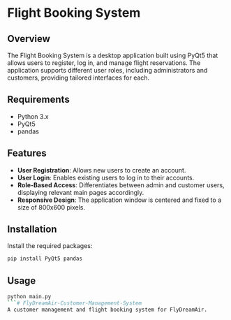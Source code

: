 # Flight Booking System

## Overview

The Flight Booking System is a desktop application built using PyQt5 that allows users to register, log in, and manage flight reservations. The application supports different user roles, including administrators and customers, providing tailored interfaces for each.


## Requirements

- Python 3.x
- PyQt5
- pandas


## Features

- **User Registration**: Allows new users to create an account.
- **User Login**: Enables existing users to log in to their accounts.
- **Role-Based Access**: Differentiates between admin and customer users, displaying relevant main pages accordingly.
- **Responsive Design**: The application window is centered and fixed to a size of 800x600 pixels.

## Installation



Install the required packages:

```bash
pip install PyQt5 pandas
```

## Usage

```bash
python main.py
```# FlyDreamAir-Customer-Management-System
A customer management and flight booking system for FlyDreamAir.
